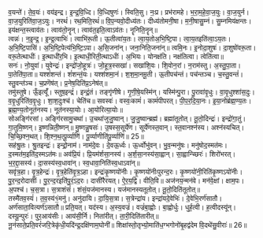 

  
व॒यन्ते॑। ते॒व॒यः॑। वय॑इन्द्र। इ॒न्द्र॒वि॒ध्दि। वि॒ध्दिषुणः॑। स्विति॒सु। नः॒प्र। प्रभ॑रामहे। भ॒रा॒म॒हे॒वा॒ज॒युः। वा॒ज॒युर्न। वा॒ज॒युरिति॑वा॒ज॒ऽयुः। नरथं॑। रथ॒मिति॒रथं॑॥ वि॒प॒न्यवो॒दीध्य॑तः। दीध्य॑तोमनी॒षा। म॒नी॒षासु॒म्नं। सु॒म्नमिय॑क्षन्तः। इय॑क्षन्त॒स्त्वाव॑तः। त्वाव॑तो॒नॄन्। त्वाव॑त॒इति॒त्वाऽव॑तः। नॄनिति॒नॄन्॥  
त्वन्नः॑। न॒इ॒न्द्र॒। इ॒न्द्र॒त्वाभिः॑। त्वाभि॑रू॒ती। ऊ॒तीत्वा॑य॒तः। त्वा॒य॒तोअ॒भि॒ष्टि॒पा। त्वा॒य॒तइति॑त्वा॒ऽय॒तः। अ॒भि॒ष्टि॒पासि॑। अ॒भि॒ष्टि॒पेत्य॑भि॒ष्टि॒ऽपा। अ॒सि॒जना॑न्। जना॒निति॒जना॑न्॥ त्वमि॒नः। इ॒नोदा॒शुषः॑। दा॒शुषो॑वरू॒ता। वरू॒तेत्थाधीः॑। इ॒त्थाधी॑र॒भि। इ॒त्थाधी॒रिती॒त्थाऽधीः॑। अ॒भियः। योनक्ष॑ति। नक्ष॑तित्वा। त्वेति॑त्वा॥  
सनः॑। नो॒युवा॑। युवेन्द्रः॑। इन्द्रो॑जो॒हूत्रः॑। जो॒हूत्र॒स्सखा॑। सखा॑शि॒वः। शि॒वोन॒रां। न॒राम॑स्तु। अ॒स्तु॒पा॒ता। पा॒तेति॑पा॒ता॥ यश्शं॑शन्तं। शं॑शन्तं॒यः। यश्श॑शमा॒नं। श॒श॒मा॒नमू॒ती। ऊ॒तीपच॑न्तं। पच॑न्तञ्च। च॒स्तु॒वन्तं॑। स्तु॒वन्त॑ञ्च। च॒प्रणॆष॑त्। प्र॒नेष॒दिति॑प्र॒ऽनेष॑त्॥  
तमु॑स्तुषे। ऊँ॒इत्यूँ॑। स्तुष॒इन्द्रं॑। इन्द्रं॒तं। तङ्गृ॑णीषे। गृ॒णी॒षे॒यस्मि॑न्। यस्मि॑न्पु॒रा। पु॒रावा॑वृ॒धुः। वा॒वृ॒धुश्शा॑स॒दुः। व॒वृ॒धुरिति॑व॒वृ॒धुः। शा॒श॒दुःश्च॑। चेति॑च॥ सवस्वः॑। वस्वः॒कामं॑। कामं॑पीपरत्। पी॒प॒र॒दि॒या॒नः। इ॒या॒नोब्र॑ह्म॒ण्य॒तः। ब्र॒ह्म॒ण्य॒तोनूत॑नस्य। नूत॑नस्या॒योः। आ॒योरित्या॒योः॥  
सोअङ्गि॑रसां। अङ्गि॑रसामु॒चथा॑। उ॒चथा॑जुजु॒ष्वान्। जु॒जु॒ष्वान्ब्रह्म॑। ब्रह्मा॑तूतोत्। तू॒तो॒दिन्द्रः॑। इन्द्रो॑गा॒तुं। गा॒तुमि॒ष्णन्। इ॒ष्णन्निती॒ष्णन्॥ मु॒ष्णन्नु॒षसः॑। उ॒षस्स॒सूर्ये॑ण। सूर्ये॑णस्त॒वान्। स्त॒वानश्न॑स्य। अश्न॑स्यचित्। चि॒च्छि॒श्न॒थत्। शि॒श्न॒थ॒त्पू॒र्व्याणि॑। पू॒र्व्याणीति॑पू॒र्व्याणि॑॥ 25॥  
सह॑श्रु॒तः। श्रु॒तइन्द्रः॑। इन्द्रो॒नाम॑। नाम॑दे॒वः। दे॒वऊ॒र्ध्वः। ऊ॒र्ध्वोभु॑वन्। भु॒व॒न्मनु॑षः। मनु॑षोद॒स्मत॑मः। द॒स्मत॑म॒इति॑द॒स्मऽत॑मः॥ अव॑प्रि॒यं। प्रि॒यम॑र्शसा॒नस्य॑। अ॒र्श॒सा॒नस्य॑सा॒ह्वान्। सा॒ह्वान्च्छिरः॑। शिरो॑भरत्। भ॒र॒द्दा॒सस्य॑। दा॒सस्य॑स्व॒धावा॑न्। स्व॒धावा॒निति॑स्व॒धाऽवा॑न्॥  
सवृ॑त्र॒हा। वृ॒त्र॒हेन्द्रः॑। वृ॒त्र॒हेति॑वृ॒त्र॒ऽहा। इन्द्रः॑कृ॒ष्णयो॑नीः। कृ॒ष्णयो॑नीःपुरन्द॒रः। कृ॒ष्णयो॑नी॒रिति॑कृ॒ष्णऽयो॑नीः। पु॒र॒न्द॒रोदासीः॑। पु॒र॒न्द॒रइति॑पु॒रं॒ऽद॒रः। दासी॑रैरयत्। ऐ॒र॒य॒द्वि। वीति॒वि॥ अज॑नय॒न्मन॑वे। मन॑वे॒क्षां। क्षाम॒पः। अ॒पश्च॑। च॒स॒त्रा। स॒त्राशंसं॑। शंसं॒यज॑मानस्य। यज॑मानस्यतूतोत्। तू॒तो॒दिति॑तूतोत्॥  
तस्मै॑तव॒स्यं॑। त॒व॒स्य॑१॒॑मनु॑। अनु॑दायि। दा॒यि॒स॒त्रा। स॒त्रेन्द्रा॑य। इन्द्रा॑यदे॒वेभिः॑। दे॒वेभि॒रर्ण॑सातौ। अर्ण॑साता॒वित्यर्ण॑ऽसातौ॥ प्रति॒यत्। यद॑स्य। अ॒स्य॒वज्रं॑। वज्रं॑बा॒ह्वोः। बा॒ह्वोर्धुः। धुर्ह॒त्वी। ह॒त्वीदस्यू॑न्। दस्यू॒न्पुरः॑। पुर॒आय॑सीः। आय॑सी॒र्नि। निता॑रीत्। ता॒री॒दिति॑तारीत्॥  
नू॒नंसाते॒प्रति॒वरं॑जरि॒त्रेकृ॑धी॒यदि॑न्द्र॒दक्षि॑णाम॒घोनी॑॥ शिक्षा॑स्तो॒तृभ्यो॒माति॑ध॒ग्भगोनो॑बृ॒हद्व॑देम वि॒दथे॑सु॒वीराः॑॥ 26॥  
